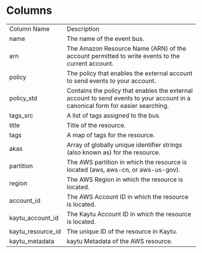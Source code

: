 # Columns  

<table>
	<tr><td>Column Name</td><td>Description</td></tr>
	<tr><td>name</td><td>The name of the event bus.</td></tr>
	<tr><td>arn</td><td>The Amazon Resource Name (ARN) of the account permitted to write events to the current account.</td></tr>
	<tr><td>policy</td><td>The policy that enables the external account to send events to your account.</td></tr>
	<tr><td>policy_std</td><td>Contains the policy that enables the external account to send events to your account in a canonical form for easier searching.</td></tr>
	<tr><td>tags_src</td><td>A list of tags assigned to the bus.</td></tr>
	<tr><td>title</td><td>Title of the resource.</td></tr>
	<tr><td>tags</td><td>A map of tags for the resource.</td></tr>
	<tr><td>akas</td><td>Array of globally unique identifier strings (also known as) for the resource.</td></tr>
	<tr><td>partition</td><td>The AWS partition in which the resource is located (aws, aws-cn, or aws-us-gov).</td></tr>
	<tr><td>region</td><td>The AWS Region in which the resource is located.</td></tr>
	<tr><td>account_id</td><td>The AWS Account ID in which the resource is located.</td></tr>
	<tr><td>kaytu_account_id</td><td>The Kaytu Account ID in which the resource is located.</td></tr>
	<tr><td>kaytu_resource_id</td><td>The unique ID of the resource in Kaytu.</td></tr>
	<tr><td>kaytu_metadata</td><td>kaytu Metadata of the AWS resource.</td></tr>
</table>